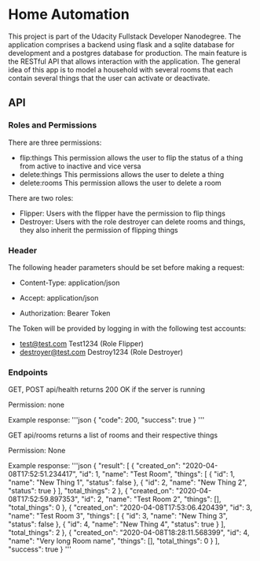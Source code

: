 # Home Automation

This project is part of the Udacity Fullstack Developer Nanodegree. The application comprises a backend using flask and a sqlite database for development and a postgres database for production. The main feature is the RESTful API that allows interaction with the application. The general idea of this app is to model a household with several rooms that each contain several things that the user can activate or deactivate.

## API

### Roles and Permissions
There are three permissions:
- flip:things This permission allows the user to flip the status of a thing from active to inactive and vice versa
- delete:things This permissions allows the user to delete a thing
- delete:rooms This permission allows the user to delete a room

There are two roles:
- Flipper: Users with the flipper have the permission to flip things
- Destroyer: Users with the role destroyer can delete rooms and things, they also inherit the permission of flipping things

### Header
The following header parameters should be set before making a request:
- Content-Type: application/json
- Accept: application/json

- Authorization: Bearer Token

The Token will be provided by logging in with the following test accounts:
- test@test.com Test1234 (Role Flipper)
- destroyer@test.com Destroy1234 (Role Destroyer)

### Endpoints

GET, POST api/health
returns 200 OK if the server is running

Permission: none

Example response:
'''json
{
  "code": 200,
  "success": true
}
'''

GET api/rooms
returns a list of rooms and their respective things

Permission: None

Example response:
'''json
{
  "result": [
    {
      "created_on": "2020-04-08T17:52:51.234417",
      "id": 1,
      "name": "Test Room",
      "things": [
        {
          "id": 1,
          "name": "New Thing 1",
          "status": false
        },
        {
          "id": 2,
          "name": "New Thing 2",
          "status": true
        }
      ],
      "total_things": 2
    },
    {
      "created_on": "2020-04-08T17:52:59.897353",
      "id": 2,
      "name": "Test Room 2",
      "things": [],
      "total_things": 0
    },
    {
      "created_on": "2020-04-08T17:53:06.420439",
      "id": 3,
      "name": "Test Room 3",
      "things": [
        {
          "id": 3,
          "name": "New Thing 3",
          "status": false
        },
        {
          "id": 4,
          "name": "New Thing 4",
          "status": true
        }
      ],
      "total_things": 2
    },
    {
      "created_on": "2020-04-08T18:28:11.568399",
      "id": 4,
      "name": "Very long Room name",
      "things": [],
      "total_things": 0
    }
  ],
  "success": true
}
'''


